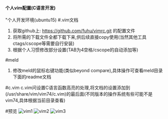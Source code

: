 #### 个人vim配置(C语言开发)
"个人开发环境(ubuntu15)
#.vim文档
1. 获取github上: https://github.com/fuhu/vimrc.git 的配置文件
2. 将所需的下载文件全都下载下来,供后续直接copy使用(当然其他工具ctags/cscope等需要自行安装)
3. 根据个人习惯修改部分设置(TAB为4空格/cscope的自动添加等)

#meld
1. 修改meld的鼠标右键功能(类似beyond compare),具体操作可查看meld目录下面的readme文档

#c.vim
c.vim问设置C语言函数高亮的处理,将文档的设置添加到(/usr/share/vim/vim74/c.vim)的最后面(不同版本的操作系统有些可能不是vim74,具体根据当前目录查看)

#预览
![vim1](https://raw.github.com/alexrao/.vim/master/root/.vim/screenshots/vim3.png)
![vim2](https://raw.github.com/alexrao/.vim/master/root/.vim/screenshots/vim4.png)
![vim3](https://raw.github.com/alexrao/.vim/master/root/.vim/screenshots/vim5.png)

